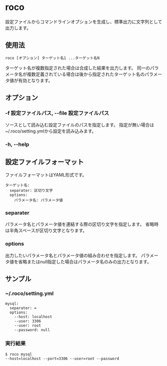 roco
===============
設定ファイルからコマンドラインオプションを生成し、標準出力に文字列として出力します。

使用法
---------------

	roco [オプション] ターゲット名1 ...ターゲット名N

ターゲット名が複数指定された場合は合成した結果を出力します。
同一のパラメータ名が複数定義されている場合は後から指定されたターゲット名のパラメータ値が有効となります。

オプション
---------------
### -f 設定ファイルパス, --file 設定ファイルパス
ソースとして読み込む設定ファイルのパスを指定します。
指定が無い場合は~/.roco/setting.ymlから設定を読み込みます。

### -h, --help


設定ファイルフォーマット
---------------
ファイルフォーマットはYAML形式です。

	ターゲット名:
	  separater: 区切り文字
	  options: 
	    パラメータ名: パラメータ値

### separater
パラメータ名とパラメータ値を連結する際の区切り文字を指定します。
省略時は半角スペースが区切り文字となります。

### options
出力したいパラメータ名とパラメータ値の組み合わせを指定します。
パラメータ値を省略またはnull指定した場合はパラメータ名のみの出力となります。

サンプル
---------------
### ~/.roco/setting.yml

	mysql:
	  separater: =
	  options: 
	    --host: localhost
	    --user: 3306
	    --user: root
	    --password: null
	
### 実行結果

	$ roco mysql
	--host=localhost --port=3306 --user=root --password